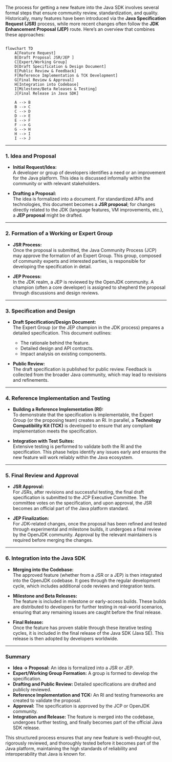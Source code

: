 The process for getting a new feature into the Java SDK involves several formal steps that ensure community review, standardization, and quality. Historically, many features have been introduced via the **Java Specification Request (JSR)** process, while more recent changes often follow the **JDK Enhancement Proposal (JEP)** route. Here’s an overview that combines these approaches:


```mermaid

flowchart TD
    A[Feature Request]
    B[Draft Proposal JSR/JEP ]
    C[Expert/Working Group]
    D[Draft Specification & Design Document]
    E[Public Review & Feedback]
    F[Reference Implementation & TCK Development]
    G[Final Review & Approval]
    H[Integration into Codebase]
    I[Milestone/Beta Releases & Testing]
    J[Final Release in Java SDK]

    A --> B
    B --> C
    C --> D
    D --> E
    E --> F
    F --> G
    G --> H
    H --> I
    I --> J

```
---

### **1. Idea and Proposal**

- **Initial Request/Idea:**  
  A developer or group of developers identifies a need or an improvement for the Java platform. This idea is discussed informally within the community or with relevant stakeholders.

- **Drafting a Proposal:**  
  The idea is formalized into a document. For standardized APIs and technologies, this document becomes a **JSR proposal**; for changes directly related to the JDK (language features, VM improvements, etc.), a **JEP proposal** might be drafted.

---

### **2. Formation of a Working or Expert Group**

- **JSR Process:**  
  Once the proposal is submitted, the Java Community Process (JCP) may approve the formation of an Expert Group. This group, composed of community experts and interested parties, is responsible for developing the specification in detail.

- **JEP Process:**  
  In the JDK realm, a JEP is reviewed by the OpenJDK community. A champion (often a core developer) is assigned to shepherd the proposal through discussions and design reviews.

---

### **3. Specification and Design**

- **Draft Specification/Design Document:**  
  The Expert Group (or the JEP champion in the JDK process) prepares a detailed specification. This document outlines:
  - The rationale behind the feature.
  - Detailed design and API contracts.
  - Impact analysis on existing components.

- **Public Review:**  
  The draft specification is published for public review. Feedback is collected from the broader Java community, which may lead to revisions and refinements.

---

### **4. Reference Implementation and Testing**

- **Building a Reference Implementation (RI):**  
  To demonstrate that the specification is implementable, the Expert Group (or the proposing team) creates an RI. In parallel, a **Technology Compatibility Kit (TCK)** is developed to ensure that any compliant implementation meets the specification.

- **Integration with Test Suites:**  
  Extensive testing is performed to validate both the RI and the specification. This phase helps identify any issues early and ensures the new feature will work reliably within the Java ecosystem.

---

### **5. Final Review and Approval**

- **JSR Approval:**  
  For JSRs, after revisions and successful testing, the final draft specification is submitted to the JCP Executive Committee. The committee votes on the specification, and upon approval, the JSR becomes an official part of the Java platform standard.

- **JEP Finalization:**  
  For JDK-related changes, once the proposal has been refined and tested through experimental and milestone builds, it undergoes a final review by the OpenJDK community. Approval by the relevant maintainers is required before merging the changes.

---

### **6. Integration into the Java SDK**

- **Merging into the Codebase:**  
  The approved feature (whether from a JSR or a JEP) is then integrated into the OpenJDK codebase. It goes through the regular development cycle, which includes additional code reviews and integration tests.

- **Milestone and Beta Releases:**  
  The feature is included in milestone or early-access builds. These builds are distributed to developers for further testing in real-world scenarios, ensuring that any remaining issues are caught before the final release.

- **Final Release:**  
  Once the feature has proven stable through these iterative testing cycles, it is included in the final release of the Java SDK (Java SE). This release is then adopted by developers worldwide.

---

### **Summary**

- **Idea → Proposal:** An idea is formalized into a JSR or JEP.
- **Expert/Working Group Formation:** A group is formed to develop the specification.
- **Drafting and Public Review:** Detailed specifications are drafted and publicly reviewed.
- **Reference Implementation and TCK:** An RI and testing frameworks are created to validate the proposal.
- **Approval:** The specification is approved by the JCP or OpenJDK community.
- **Integration and Release:** The feature is merged into the codebase, undergoes further testing, and finally becomes part of the official Java SDK release.

This structured process ensures that any new feature is well-thought-out, rigorously reviewed, and thoroughly tested before it becomes part of the Java platform, maintaining the high standards of reliability and interoperability that Java is known for.
